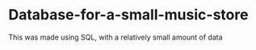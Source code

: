# Database-for-a-small-music-store
This was made using SQL, with a relatively small amount of data  
